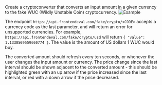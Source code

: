 Create a cryptoconverter that converts an input amount in a given currency to the fake WUC (Wildly Unstable Coin) cryptocurrency.
![Example](https://frontendeval.com/images/crypto-converter.png)

The endpoint `https://api.frontendeval.com/fake/crypto/<CODE>` accepts a currency code as the last parameter, and will return an error for unsupported currencies. For example, `https://api.frontendeval.com/fake/crypto/usd` will return `{ "value": 1.1338569559660774 }`. The value is the amount of US dollars 1 WUC would buy.

The converted amount should refresh every ten seconds, or whenever the user changes the input amount or currency. The price change since the last interval should be shown adjacent to the converted amount - this should be highlighted green with an up arrow if the price increased since the last interval, or red with a down arrow if the price decreased.
